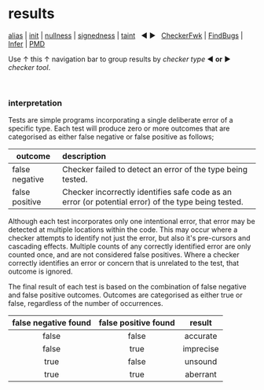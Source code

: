 # results

[alias](https://github.com/michaelemery/staticanalysis/tree/master/results/alias) | [init](https://github.com/michaelemery/staticanalysis/tree/master/results/init) | [nullness](https://github.com/michaelemery/staticanalysis/tree/master/results/nullness) | [signedness](https://github.com/michaelemery/staticanalysis/tree/master/results/signedness) | [taint](https://github.com/michaelemery/staticanalysis/tree/master/results/taint) &nbsp; &#x25c0; &#x25b6; &nbsp; [CheckerFwk]() | [FindBugs]() | [Infer]() | [PMD]()

Use &uarr; this &uarr; navigation bar to group results by *checker type* &#x25c0; **or** &#x25b6; *checker tool*.

<br>

### interpretation

Tests are simple programs incorporating a single deliberate error of a specific type. Each test will produce zero or more outcomes that are categorised as either false negative or false positive as follows;
 
 | outcome| description |
 | --- | :--- |
 | false negative | Checker failed to detect an error of the type being tested. | 
 | false positive |Checker incorrectly identifies safe code as an error (or potential error) of the type being tested. |
 
Although each test incorporates only one intentional error, that error may be detected at multiple locations within the code. This may occur where a checker attempts to identify not just the error, but also it's pre-cursors and cascading effects. Multiple counts of any correctly identified error are only counted once, and are not considered false positives. Where a checker correctly identifies an error or concern that is unrelated to the test, that outcome is ignored. 

The final result of each test is based on the combination of false negative and false positive outcomes. Outcomes are categorised as either true or false, regardless of the number of occurrences.   

| false negative found | false positive found | result | 
| :---: | :---: | :---: |
| false | false |accurate | 
| false | true | imprecise |
| true | false | unsound |
| true | true | aberrant |
